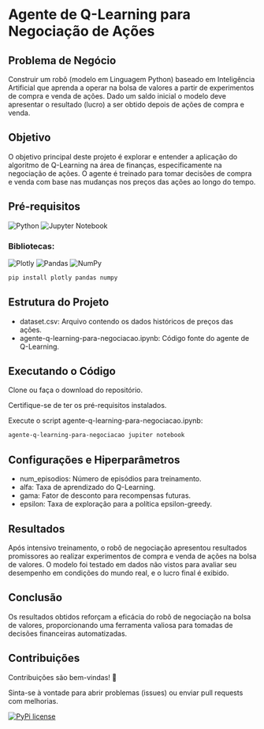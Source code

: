 # Agente de Q-Learning para Negociação de Ações

## Problema de Negócio

Construir um robô (modelo em Linguagem Python) baseado em Inteligência Artificial que aprenda a operar na bolsa de valores a partir de experimentos de compra e venda de ações. Dado um saldo inicial o modelo deve apresentar o resultado (lucro) a ser obtido depois de ações de compra e venda.

## Objetivo

O objetivo principal deste projeto é explorar e entender a aplicação do algoritmo de Q-Learning na área de finanças, especificamente na negociação de ações. O agente é treinado para tomar decisões de compra e venda com base nas mudanças nos preços das ações ao longo do tempo.

## Pré-requisitos

![Python](https://img.shields.io/badge/python-3670A0?style=for-the-badge&logo=python&logoColor=ffdd54)
![Jupyter Notebook](https://img.shields.io/badge/jupyter-%23FA0F00.svg?style=for-the-badge&logo=jupyter&logoColor=white)
### Bibliotecas:
  
![Plotly](https://img.shields.io/badge/Plotly-%233F4F75.svg?style=for-the-badge&logo=plotly&logoColor=white)
![Pandas](https://img.shields.io/badge/pandas-%23150458.svg?style=for-the-badge&logo=pandas&logoColor=white)
![NumPy](https://img.shields.io/badge/numpy-%23013243.svg?style=for-the-badge&logo=numpy&logoColor=white)
```bash
pip install plotly pandas numpy
```
## Estrutura do Projeto
- dataset.csv: Arquivo contendo os dados históricos de preços das ações.
- agente-q-learning-para-negociacao.ipynb: Código fonte do agente de Q-Learning.
  
## Executando o Código

Clone ou faça o download do repositório.

Certifique-se de ter os pré-requisitos instalados.

Execute o script agente-q-learning-para-negociacao.ipynb:
```bash
agente-q-learning-para-negociacao jupiter notebook
```
## Configurações e Hiperparâmetros
- num_episodios: Número de episódios para treinamento.
- alfa: Taxa de aprendizado do Q-Learning.
- gama: Fator de desconto para recompensas futuras.
- epsilon: Taxa de exploração para a política epsilon-greedy.

## Resultados

Após intensivo treinamento, o robô de negociação apresentou resultados promissores ao realizar experimentos de compra e venda de ações na bolsa de valores. O modelo foi testado em dados não vistos para avaliar seu desempenho em condições do mundo real, e o lucro final é exibido.

## Conclusão

Os resultados obtidos reforçam a eficácia do robô de negociação na bolsa de valores, proporcionando uma ferramenta valiosa para tomadas de decisões financeiras automatizadas.

## Contribuições
Contribuições são bem-vindas! 🫶 

Sinta-se à vontade para abrir problemas (issues) ou enviar pull requests com melhorias.

[![PyPi license](https://badgen.net/pypi/license/pip/)](https://pypi.org/project/pip/)
